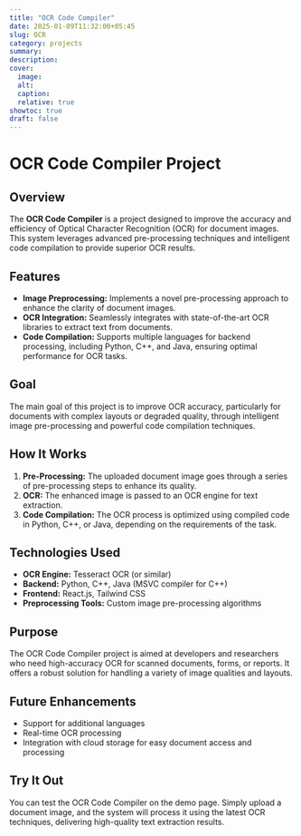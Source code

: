 ```yaml
---
title: "OCR Code Compiler"
date: 2025-01-09T11:32:00+05:45
slug: OCR
category: projects
summary:
description:
cover:
  image:
  alt:
  caption:
  relative: true
showtoc: true
draft: false
---
```


# OCR Code Compiler Project

## Overview

The **OCR Code Compiler** is a project designed to improve the accuracy and efficiency of Optical Character Recognition (OCR) for document images. This system leverages advanced pre-processing techniques and intelligent code compilation to provide superior OCR results.

## Features

- **Image Preprocessing:** Implements a novel pre-processing approach to enhance the clarity of document images.
- **OCR Integration:** Seamlessly integrates with state-of-the-art OCR libraries to extract text from documents.
- **Code Compilation:** Supports multiple languages for backend processing, including Python, C++, and Java, ensuring optimal performance for OCR tasks.

## Goal

The main goal of this project is to improve OCR accuracy, particularly for documents with complex layouts or degraded quality, through intelligent image pre-processing and powerful code compilation techniques.

## How It Works

1. **Pre-Processing:** The uploaded document image goes through a series of pre-processing steps to enhance its quality.
2. **OCR:** The enhanced image is passed to an OCR engine for text extraction.
3. **Code Compilation:** The OCR process is optimized using compiled code in Python, C++, or Java, depending on the requirements of the task.

## Technologies Used

- **OCR Engine:** Tesseract OCR (or similar)
- **Backend:** Python, C++, Java (MSVC compiler for C++)
- **Frontend:** React.js, Tailwind CSS
- **Preprocessing Tools:** Custom image pre-processing algorithms

## Purpose

The OCR Code Compiler project is aimed at developers and researchers who need high-accuracy OCR for scanned documents, forms, or reports. It offers a robust solution for handling a variety of image qualities and layouts.

## Future Enhancements

- Support for additional languages
- Real-time OCR processing
- Integration with cloud storage for easy document access and processing

## Try It Out

You can test the OCR Code Compiler on the demo page. Simply upload a document image, and the system will process it using the latest OCR techniques, delivering high-quality text extraction results.
